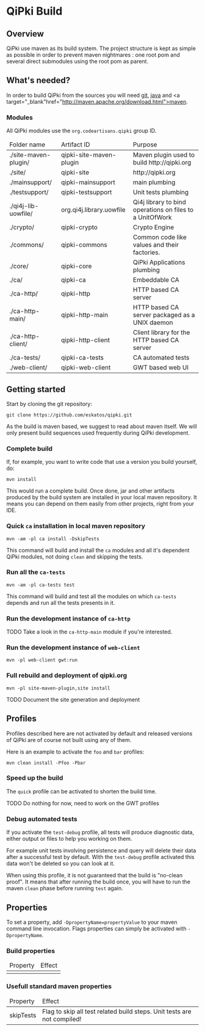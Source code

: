 # QiPki Build


## Overview

QiPki use maven as its build system. The project structure is kept as simple as possible in order to prevent maven nightmares : one root pom and several direct submodules using the root pom as parent.

## What's needed?

In order to build QiPki from the sources you will need <a target="_blank" href="http://help.github.com/set-up-git-redirect">git</a>, <a target="_blank" href="http://www.java.com/download/">java</a> and <a target="_blank"href="http://maven.apache.org/download.html">maven</a>.

### Modules

All QiPki modules use the `org.codeartisans.qipki` group ID.

<table>
    <thead><tr> <td>Folder name</td> <td>Artifact ID</td> <td>Purpose</td> </tr></thead>
    <tbody>
        <tr>
            <td>./site-maven-plugin/</td>
            <td>qipki-site-maven-plugin</td>
            <td>Maven plugin used to build http://qipki.org</td>
        </tr>
        <tr>
            <td>./site/</td>
            <td>qipki-site</td>
            <td>http://qipki.org</td>
        </tr>
        <tr>
            <td>./mainsupport/</td>
            <td>qipki-mainsupport</td>
            <td>main plumbing</td>
        </tr>
        <tr>
            <td>./testsupport/</td>
            <td>qipki-testsupport</td>
            <td>Unit tests plumbing</td>
        </tr>
        <tr>
            <td>./qi4j-lib-uowfile/</td>
            <td>org.qi4j.library.uowfile</td>
            <td>Qi4j library to bind operations on files to a UnitOfWork</td>
        </tr>
        <tr>
            <td>./crypto/</td>
            <td>qipki-crypto</td>
            <td>Crypto Engine</td>
        </tr>
        <tr>
            <td>./commons/</td>
            <td>qipki-commons</td>
            <td>Common code like values and their factories.</td>
        </tr>
        <tr>
            <td>./core/</td>
            <td>qipki-core</td>
            <td>QiPki Applications plumbing</td>
        </tr>
        <tr>
            <td>./ca/</td>
            <td>qipki-ca</td>
            <td>Embeddable CA</td>
        </tr>
        <tr>
            <td>./ca-http/</td>
            <td>qipki-http</td>
            <td>HTTP based CA server</td>
        </tr>
        <tr>
            <td>./ca-http-main/</td>
            <td>qipki-http-main</td>
            <td>HTTP based CA server packaged as a UNIX daemon</td>
        </tr>
        <tr>
            <td>./ca-http-client/</td>
            <td>qipki-http-client</td>
            <td>Client library for the HTTP based CA server</td>
        </tr>
        <tr>
            <td>./ca-tests/</td>
            <td>qipki-ca-tests</td>
            <td>CA automated tests</td>
        </tr>
        <tr>
            <td>./web-client/</td>
            <td>qipki-web-client</td>
            <td>GWT based web UI</td>
        </tr>
    </tbody>
</table>


## Getting started

Start by cloning the git repository:

    git clone https://github.com/eskatos/qipki.git

As the build is maven based, we suggest to read about maven itself. We will only present build sequences used frequently during QiPki development. 

### Complete build

If, for example, you want to write code that use a version you build yourself, do:

    mvn install

This would run a complete build. Once done, jar and other artifacts produced by the build system are installed in your local maven repository. It means you can depend on them easily from other projects, right from your IDE.

### Quick `ca` installation in local maven repository

    mvn -am -pl ca install -DskipTests

This command will build and install the `ca` modules and all it's dependent QiPki modules, not doing `clean` and skipping the tests.


### Run all the `ca-tests`

    mvn -am -pl ca-tests test

This command will build and test all the modules on which `ca-tests` depends and run all the tests presents in it.

### Run the development instance of `ca-http`

TODO Take a look in the `ca-http-main` module if you're interested.

### Run the development instance of `web-client`

    mvn -pl web-client gwt:run

### Full rebuild and deployment of qipki.org

    mvn -pl site-maven-plugin,site install

TODO Document the site generation and deployment

## Profiles

Profiles described here are not activated by default and released versions of QiPki are of course not built using any of them.

Here is an example to activate the `foo` and `bar` profiles:

    mvn clean install -Pfoo -Pbar

### Speed up the build

The `quick` profile can be activated to shorten the build time.

TODO Do nothing for now, need to work on the GWT profiles

### Debug automated tests

If you activate the `test-debug` profile, all tests will produce diagnostic data, either output or files to help you working on them.

For example unit tests involving persistence and query will delete their data after a successful test by default. With the `test-debug` profile activated this data won't be deleted so you can look at it.

When using this profile, it is not guaranteed that the build is "no-clean proof". It means that after running the build once, you will have to run the maven `clean` phase before running `test` again.

## Properties

To set a property, add `-DpropertyName=propertyValue` to your maven command line invocation. Flags properties can simply be activated with `-DpropertyName`.

### Build properties

<table>
    <thead>
        <tr>
            <td>Property</td>
            <td>Effect</td>
        </tr>
    </thead>
    <tbody>
        <tr>
            <td></td>
            <td></td>
        </tr>
    </tbody>
</table>

### Usefull standard maven properties

<table>
    <thead>
        <tr>
            <td>Property</td>
            <td>Effect</td>
        </tr>
    </thead>
    <tbody>
        <tr>
            <td>skipTests</td>
            <td>Flag to skip all test related build steps. Unit tests are not compiled!</td>
        </tr>
    </tbody>
</table>

